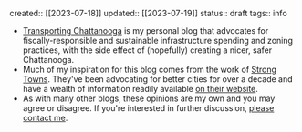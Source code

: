 created:: [[2023-07-18]]
updated:: [[2023-07-19]]
status:: draft
tags:: info

- [Transporting Chattanooga](Home) is my personal blog that advocates for fiscally-responsible and sustainable infrastructure spending and zoning practices, with the side effect of (hopefully) creating a nicer, safer Chattanooga.
- Much of my inspiration for this blog comes from the work of [Strong Towns](https://www.strongtowns.org). They've been advocating for better cities for over a decade and have a wealth of information readily available [on their website](https://www.strongtowns.org).
- As with many other blogs, these opinions are my own and you may agree or disagree. If you're interested in further discussion, [please contact me](mailto:info@transportingchatt.com).